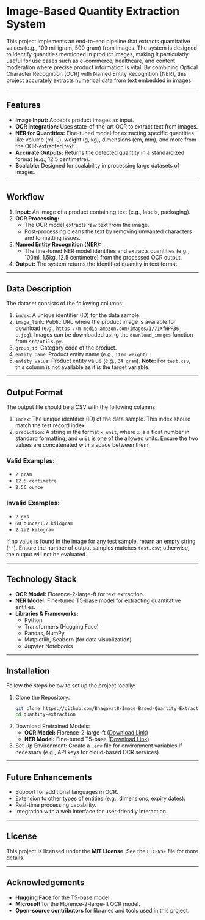 # Image-Based Quantity Extraction System

This project implements an end-to-end pipeline that extracts quantitative values (e.g., 100 milligram, 500 gram) from images. The system is designed to identify quantities mentioned in product images, making it particularly useful for use cases such as e-commerce, healthcare, and content moderation where precise product information is vital. By combining Optical Character Recognition (OCR) with Named Entity Recognition (NER), this project accurately extracts numerical data from text embedded in images.

---

## Features

- **Image Input:** Accepts product images as input.
- **OCR Integration:** Uses state-of-the-art OCR to extract text from images.
- **NER for Quantities:** Fine-tuned model for extracting specific quantities like volume (ml, L), weight (g, kg), dimensions (cm, mm), and more from the OCR-extracted text.
- **Accurate Outputs:** Returns the detected quantity in a standardized format (e.g., 12.5 centimetre).
- **Scalable:** Designed for scalability in processing large datasets of images.

---

## Workflow

1. **Input:** An image of a product containing text (e.g., labels, packaging).
2. **OCR Processing:**
   - The OCR model extracts raw text from the image.
   - Post-processing cleans the text by removing unwanted characters and formatting issues.
3. **Named Entity Recognition (NER):**
   - The fine-tuned NER model identifies and extracts quantities (e.g., 100ml, 1.5kg, 12.5 centimetre) from the processed OCR output.
4. **Output:** The system returns the identified quantity in text format.

---

## Data Description

The dataset consists of the following columns:

1. `index`: A unique identifier (ID) for the data sample.
2. `image_link`: Public URL where the product image is available for download (e.g., `https://m.media-amazon.com/images/I/71XfHPR36-L.jpg`). Images can be downloaded using the `download_images` function from `src/utils.py`.
3. `group_id`: Category code of the product.
4. `entity_name`: Product entity name (e.g., `item_weight`).
5. `entity_value`: Product entity value (e.g., `34 gram`). **Note:** For `test.csv`, this column is not available as it is the target variable.

---

## Output Format

The output file should be a CSV with the following columns:

1. `index`: The unique identifier (ID) of the data sample. This index should match the test record index.
2. `prediction`: A string in the format `x unit`, where `x` is a float number in standard formatting, and `unit` is one of the allowed units. Ensure the two values are concatenated with a space between them.

### Valid Examples:
- `2 gram`
- `12.5 centimetre`
- `2.56 ounce`

### Invalid Examples:
- `2 gms`
- `60 ounce/1.7 kilogram`
- `2.2e2 kilogram`

If no value is found in the image for any test sample, return an empty string (`""`). Ensure the number of output samples matches `test.csv`; otherwise, the output will not be evaluated.

---

## Technology Stack

- **OCR Model:** Florence-2-large-ft for text extraction.
- **NER Model:** Fine-tuned T5-base model for extracting quantitative entities.
- **Libraries & Frameworks:**
  - Python
  - Transformers (Hugging Face)
  - Pandas, NumPy
  - Matplotlib, Seaborn (for data visualization)
  - Jupyter Notebooks

---

## Installation

Follow the steps below to set up the project locally:

1. Clone the Repository:
   ```sh
   git clone https://github.com/Bhagawat8/Image-Based-Quantity-Extraction-System.git
   cd quantity-extraction
   ```
2. Download Pretrained Models:
   - **OCR Model:** Florence-2-large-ft ([Download Link](https://huggingface.co/microsoft/Florence-2-large-ft))
   - **NER Model:** Fine-tuned T5-base ([Download Link](https://drive.google.com/drive/folders/1qBvsh-yheqe7x3LzOafUMbvUOJwHmHrn?usp=sharing))
3. Set Up Environment: Create a `.env` file for environment variables if necessary (e.g., API keys for cloud-based OCR services).

---

## Future Enhancements

- Support for additional languages in OCR.
- Extension to other types of entities (e.g., dimensions, expiry dates).
- Real-time processing capability.
- Integration with a web interface for user-friendly interaction.

---

## License

This project is licensed under the **MIT License**. See the `LICENSE` file for more details.

---

## Acknowledgements

- **Hugging Face** for the T5-base model.
- **Microsoft** for the Florence-2-large-ft OCR model.
- **Open-source contributors** for libraries and tools used in this project.
